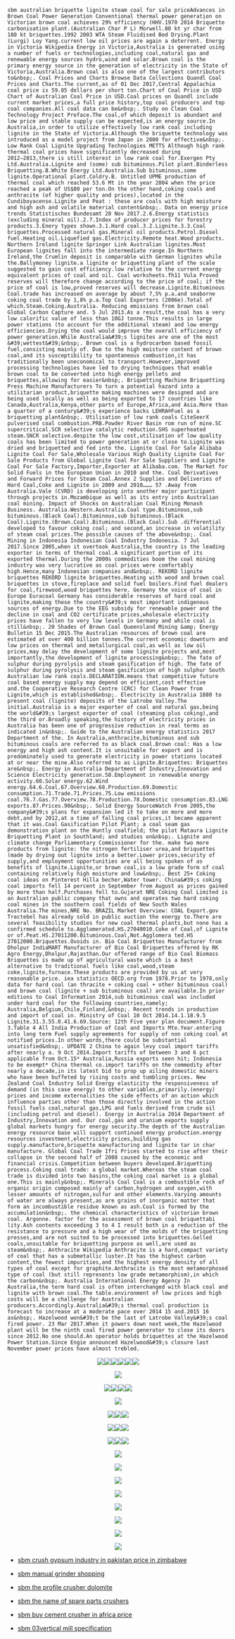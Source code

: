 
```
sbm australian briquette lignite steam coal for sale priceAdvances in Brown Coal Power Generation Conventional thermal power generation on Victorian brown coal achieves 29% efficiency (HHV.1970 2014 Briquette carbonisation plant.(Australian Char P L) Morwell.80 kt yr char from 180 kt briquettes.1992 2003 WTA Steam Fluidised Bed Drying.Plant (Lurgi) Loy Yang.current low oil prices are again a deterrent. Energy in Victoria Wikipedia Energy in Victoria,Australia is generated using a number of fuels or technologies,including coal,natural gas and renewable energy sources hydro,wind and solar.Brown coal is the primary energy source in the generation of electricity in the State of Victoria,Australia.Brown coal is also one of the largest contributors to&nbsp;. Coal Prices and Charts Browse Data Collections Quandl Coal Prices and Charts.The current,as of 01 Dec 2017,Central Appalachia coal price is 59.85 dollars per short ton.Chart of Coal Price in USD Chart of Australian Coal Price in USD.Coal prices on Quandl include current market prices,a full price history,top coal producers and top coal companies.All coal data can be&nbsp;. Study on Clean Coal Technology Project Preface.The coal,of which deposit is abundant and low price and stable supply can be expected,is an energy source.In Australia,in order to utilize effectively low rank coal including lignite in the State of Victoria.Although the briquette technology was introduced as a model project from Japan in 2000 for effective&nbsp;. Low Rank Coal Lignite Upgrading Technologies METTS Although high rank thermal coal prices have significantly decreased during 2012−2013,there is still interest in low rank coal for.Exergen Pty Ltd.Australia.Lignite and (some) sub bituminous.Pilot plant.Binderless Briquetting.B.White Energy Ltd.Australia.Sub bituminous,some lignite.Operational plant.Coldry.B. Untitled UPME production of thermal coal which reached 53.6 Mt in the year 2004 when the price reached a peak of US$80 per ton.On the other hand,coking coals and anthracite (of higher quality and prices),located in the Cundiboyacense.Lignite and Peat : these are coals with high moisture and high ash and volatile material content&nbsp;. Data on energy price trends Statistisches Bundesamt 28 Nov 2017.2.6.Energy statistics (excluding mineral oil).2.7.Index of producer prices for forestry products.3.Enery types shown.3.1.Hard coal.3.2.Lignite.3.3.Coal briquettes.Processed natural gas.Mineral oil products.Petrol.Diesel fuel.Heating oil.Liquefied gas.Electricity.Remote heat.Wood products. Northern Ireland lignite Springer Link Australian lignites.Most European lignites fall into the intermediate range.In Northern Ireland,the Crumlin deposit is comparable with German lignites while the.Ballymoney lignite.a lignite or briquetting plant of the scale suggested to gain cost efficiency.low relative to the current energy equivalent prices of coal and oil. Coal worksheets.fh11 Vula Proved reserves will therefore change according to the price of coal; if the price of coal is low,proved reserves will decrease.Lignite.Bituminous Coal.trade has increased on average by about 7,5% p.a.and seaborne coking coal trade by 1,8% p.a.Top Coal Exporters (2006e).Total of which.Steam.Coking.Australia. Reducing emissions from brown coal Global Carbon Capture and. 5 Jul 2013.As a result,the coal has a very low calorific value of less than 10GJ tonne.This results in large power stations (to account for the additional steam) and low energy efficiencies.Drying the coal would improve the overall efficiency of power generation.While Australia&#39;s lignites are one of the most &#39;wettest&#39;&nbsp;. Brown coal is a hydrocarbon based fossil fuel,consisting mainly of. Due to the high moisture content of brown coal,and its susceptibility to spontaneous combustion,it has traditionally been uneconomical to transport.However,improved processing technologies have led to drying techniques that enable brown coal to be converted into high energy pellets and briquettes,allowing for easier&nbsp;. Briquetting Machine Briquetting Press Machine Manufacturers To turn a potential hazard into a utilitarian product,briquette making machines were designed and are being used locally as well as being exported to 17 countries like Canada,Australia,Kenya,other parts of Europe,Africa,and Asia.More than a quarter of a century&#39;s experience backs LEHRA®Fuel as a briquetting plant&nbsp;. Utilisation of low rank coals CiteSeerX pulverised coal combustion.PRB.Powder River Basin rom run of mine.SC supercritical.SCR selective catalytic reduction.SHS superheated steam.SNCR selective.despite the low cost,utilisation of low quality coals has been limited to power generation at or close to.Lignite was dried and briquetted and fed into the. Lignite Coal For Sale Alibaba Lignite Coal For Sale,Wholesale Various High Quality Lignite Coal For Sale Products from Global Lignite Coal For Sale Suppliers and Lignite Coal For Sale Factory,Importer,Exporter at Alibaba.com. The Market for Solid Fuels in the European Union in 2010 and the. Coal Derivatives and Forward Prices for Steam Coal.Annex 2 Supplies and Deliveries of Hard Coal,Coke and Lignite in 2009 and 2010……… 57 .Away from Australia.Vale (CVRD) is developing into another major participant through projects in.Mozambique as well as its entry into Australian coal mining. Impact of Shocks on Australian Coal Mining Monash Business. Australia.Western.Australia.Coal type.Bituminous,sub bituminous.(Black Coal).Bituminous,sub bituminous.(Black Coal).Lignite.(Brown.Coal).Bituminous.(Black Coal).Sub .differential developed to favour coking coal; and second,an increase in volatility of steam coal prices.The possible causes of the above&nbsp;. Coal Mining in Indonesia Indonesian Coal Industry Indonesia. 7 Jul 2017.Since 2005,when it overtook Australia,the country is the leading exporter in terms of thermal coal.A significant portion of its exported thermal.During the 2000s commodities boom the coal mining industry was very lucrative as coal prices were comfortably high.Hence,many Indonesian companies and&nbsp;. REKORD lignite briquettes REKORD lignite briquettes.Heating with wood and brown coal briquettes in stove,fireplace and solid fuel boilers.Find fuel dealers for coal,firewood,wood briquettes here. Germany the voice of coal in Europe Euracoal Germany has considerable reserves of hard coal and lignite,making these the country&#39;s most important indigenous sources of energy.Due to the EEG subsidy for renewable power and the decline in coal and CO2 certificate prices,wholesale electricity prices have fallen to very low levels in Germany and while coal is still&nbsp;. 20 Shades of Brown Coal Queensland Mining &amp; Energy Bulletin 15 Dec 2015.The Australian resources of brown coal are estimated at over 400 billion tonnes.The current economic downturn and low prices on thermal and metallurgical coal,as well as low oil prices,may delay the development of some lignite projects and,most importantly,the development of lignite processing&nbsp;. The fate of sulphur during pyrolysis and steam gasification of high. The fate of sulphur during pyrolysis and steam gasification of high sulphur South Australian low rank coals.DECLARATION.means that competitive future coal based energy supply may depend on efficient,cost effective and.the Cooperative Research Centre (CRC) for Clean Power from Lignite,which is established&nbsp;. Electricity in Australia 1880 to present coal (lignite) deposits of the Latrobe Valley.The initial.Australia is a major exporter of coal and natural gas,being the world&#39;s largest exporter of coal (steaming plus coking),and the third or.Broadly speaking,the history of electricity prices in Australia has been one of progressive reduction in real terms as indicated in&nbsp;. Guide to the Australian energy statistics 2017 Department of the. In Australia,anthracite,bituminous and sub bituminous coals are referred to as black coal.Brown coal: Has a low energy and high ash content.It is unsuitable for export and is predominately used to generate electricity in power stations located at or near the mine.Also referred to as Lignite.Briquettes: Briquettes are&nbsp;. Energy in Australia Department of Industry,Innovation and Science Electricity generation.58.Employment in renewable energy activity.60.Solar energy.62.Wind energy.64.6.Coal.67.Overview.68.Production.69.Domestic consumption.71.Trade.71.Prices.75.Low emissions coal.76.7.Gas.77.Overview.78.Production.78.Domestic consumption.83.LNG exports.87.Prices.90&nbsp;. Solid Energy SourceWatch From 2005,the company&#39;s plans for expansion led it to take on more and more debt,and by 2012,at a time of falling coal prices,it became apparent that it was.Coal Gasification Pilot Plant; a coal seam gas demonstration plant on the Huntly coalfield; the pilot Mataura Lignite Briquetting Plant in Southland; and studies on&nbsp;. Lignite and climate change Parliamentary Commissioner for the. make two more products from lignite: the nitrogen fertiliser urea,and briquettes (made by drying out lignite into a better.Lower prices,security of supply,and employment opportunities are all being spoken of as benefits of lignite.Lignite,or brown coal,is a low grade form of coal containing relatively high moisture and low&nbsp;. Best 25+ Coking coal ideas on Pinterest Hilla becher,Water tower. China&#39;s coking coal imports fell 14 percent in September from August as prices gained by more than half.Purchases fell to.Gujarat NRE Coking Coal Limited is an Australian public company that owns and operates two hard coking coal mines in the southern coal fields of New South Wales Australia.The mines,NRE No. BRAZIL Market Overview: COAL Export.gov Tractebel has already sold in public auction the energy to.There are several feasibility studies for new coal thermal plants,but none has a confirmed schedule to.Agglomerated.HS.27040010.Coke of Coal,of Lignite or of.Peat.HS.27011200.Bituminous.Coal,Not.Agglomera ted.HS 27012000.Briquettes.Ovoids in. Bio Coal Briquettes Manufacturer from Dholpur IndiaMART Manufacturer of Bio Coal Briquettes offered by RK Agro Energy,Dholpur,Rajasthan.Our offered range of Bio Coal Biomass Briquettes is made up of agricultural waste which is a best alternative to traditional fuels like coal,wood,steam coke,lignite,furnace.These products are provided by us at very reasonable price. iea statistics OECD.org from 1978.Prior to 1978,only data for hard coal (an thracite + coking coal + other bituminous coal) and brown coal (lignite + sub bituminous coal) are available.In prior editions to Coal Information 2014,sub bituminous coal was included under hard coal for the following countries,namely; Australia,Belgium,Chile,Finland,&nbsp;. Recent trends in production and import of coal in. Ministry of Coal 10 Oct 2014.14.1.18.9.5 Lignite.31.3.55.0.41.6.69.Source: 12th Five year plan document.Figure 3.Table 4 All India Production of Coal and Imports Mte.Year.entering into long term Fuel supply agreements for supply of non coking coal at notified prices.In other words,there could be substantial unsatisfied&nbsp;. UPDATE 2 China to again levy coal import tariffs after nearly a. 9 Oct 2014.Import tariffs of between 3 and 6 pct applicable from Oct.15* Australia,Russia exports seen hit; Indonesia to be exempt* China thermal co.import tariffs on the commodity after nearly a decade,in its latest bid to prop up ailing domestic miners who have been buffeted by rising costs and tumbling prices. New Zealand Coal Industry Solid Energy elasticity the responsiveness of demand (in this case energy) to other variables,primarily.(energy) prices and income externalities the side effects of an action which influence parties other than those directly involved in the action fossil fuels coal,natural gas,LPG and fuels derived from crude oil (including petrol and diesel). Energy in Australia 2014 Department of Industry,Innovation and. Our coal,gas and uranium exports supply global markets hungry for energy security.The depth of the Australian energy resource base will support continued energy production.energy resources investment,electricity prices,building gas supply.manufacture,briquette manufacturing and lignite tar in char manufacture. Global Coal Trade Ifri Prices started to rise after their collapse in the second half of 2008 caused by the economic and financial crisis.Competition between buyers developed.Briquetting process.Coking coal trade: a global market.Whereas the steam coal trade is divided into two basins,the coking coal market is a global one.This is mainly&nbsp;. Minerals Coal Coal is a combustible rock of organic origin composed mainly of carbon,hydrogen and oxygen,with lesser amounts of nitrogen,sulfur and other elements.Varying amounts of water are always present,as are grains of inorganic matter that form an incombustible residue known as ash.Coal is formed by the accumulation&nbsp;. the chemical characteristics of victorian brown coal. Argonne. factor for the assessment of brown coal briquettabi lity.Ash contents exceeding 3 to 4 I result both in a reduction of the resistance to pressure and a high wear of the molds of the briquetting presses,and are not suited to be processed into briquettes.Gelled coals,unsuitable for briquetting purpose as well,are used as steam&nbsp;. Anthracite Wikipedia Anthracite is a hard,compact variety of coal that has a submetallic luster.It has the highest carbon content,the fewest impurities,and the highest energy density of all types of coal except for graphite.Anthracite is the most metamorphosed type of coal (but still represents low grade metamorphism),in which the carbon&nbsp;. Australia International Energy Agency In Australia,the term hard coal is often interchanged with black coal and lignite with brown coal.The table.environment of low prices and high costs will be a challenge for Australian producers.Accordingly.Australia&#39;s thermal coal production is forecast to increase at a moderate pace over 2014 15 and.2015 16 as&nbsp;. Hazelwood won&#39;t be the last of Latrobe Valley&#39;s coal fired power. 23 Mar 2017.When it powers down next week,the Hazelwood plant will be the ninth coal fired power generator to close its doors since 2012.No one should.An operator holds briquettes at the Hazelwood Power Station.Since Engie announced Hazelwood&#39;s closure last November power prices have almost trebled. 
```

<div align="center">
  
<a rel="nofollow" href="https://m.shibang-china.com?f=github&k=sbm+australian+briquette+lignite+steam+coal+for+sale+price"><img src="https://static.shibang-china.com/en/l.png"></a><img src="https://static.shibang-china.com/en/hw.png"><a rel="nofollow" href="https://m.shibang-china.com/product/?f=github&k=sbm+australian+briquette+lignite+steam+coal+for+sale+price"><img src="https://static.shibang-china.com/en/p.png"></a><a rel="nofollow" href="https://m.shibang-china.com/cases/?f=github&k=sbm+australian+briquette+lignite+steam+coal+for+sale+price"><img src="https://static.shibang-china.com/en/c.png"></a><a rel="nofollow" href="https://m.shibang-china.com/news/?f=github&k=sbm+australian+briquette+lignite+steam+coal+for+sale+price"><img src="https://static.shibang-china.com/en/n.png"></a><a rel="nofollow" href="https://m.shibang-china.com?f=github&k=sbm+australian+briquette+lignite+steam+coal+for+sale+price"><img src="https://static.shibang-china.com/en/m.png"></a>

<a rel="nofollow" href="https://m.shibang-china.com/product/?f=github&k=sbm+australian+briquette+lignite+steam+coal+for+sale+price"><img src="https://static.shibang-china.com/en/b.jpg"></a>
  
<a rel="nofollow" href="https://m.shibang-china.com/solution-aggregate.html?f=github&k=sbm+australian+briquette+lignite+steam+coal+for+sale+price"><img src="https://static.shibang-china.com/en/a.jpg"></a><a rel="nofollow" href="https://m.shibang-china.com/solution-mine.html?f=github&k=sbm+australian+briquette+lignite+steam+coal+for+sale+price"><img src="https://static.shibang-china.com/en/m.jpg"></a><a rel="nofollow" href="https://m.shibang-china.com/solution-mill.html?f=github&k=sbm+australian+briquette+lignite+steam+coal+for+sale+price"><img src="https://static.shibang-china.com/en/g.jpg"></a><a rel="nofollow" href="https://m.shibang-china.com/solution-epc.html?f=github&k=sbm+australian+briquette+lignite+steam+coal+for+sale+price"><img src="https://static.shibang-china.com/en/e.jpg"></a>

<a rel="nofollow" href="https://m.shibang-china.com/product/?f=github&k=sbm+australian+briquette+lignite+steam+coal+for+sale+price"><img src="https://static.shibang-china.com/en/a-p.png"></a>

<a rel="nofollow" href="https://m.shibang-china.com/product/crusher/c6x.html?f=github&k=sbm+australian+briquette+lignite+steam+coal+for+sale+price"><img src="https://static.shibang-china.com/en/j.jpg"></a><a rel="nofollow" href="https://m.shibang-china.com/product/crusher/ci5x.html?f=github&k=sbm+australian+briquette+lignite+steam+coal+for+sale+price"><img src="https://static.shibang-china.com/en/i.jpg"></a><a rel="nofollow" href="https://m.shibang-china.com/product/crusher/hst.html?f=github&k=sbm+australian+briquette+lignite+steam+coal+for+sale+price"><img src="https://static.shibang-china.com/en/c.jpg"></a>

<a rel="nofollow" href="https://m.shibang-china.com/product/mill/mtw.html?f=github&k=sbm+australian+briquette+lignite+steam+coal+for+sale+price"><img src="https://static.shibang-china.com/en/mtw.jpg"></a><a rel="nofollow" href="https://m.shibang-china.com/product/mill/scm.html?f=github&k=sbm+australian+briquette+lignite+steam+coal+for+sale+price"><img src="https://static.shibang-china.com/en/scm.jpg"></a><a rel="nofollow" href="https://m.shibang-china.com/product/mill/lm.html?f=github&k=sbm+australian+briquette+lignite+steam+coal+for+sale+price"><img src="https://static.shibang-china.com/en/lm.jpg"></a>

<a rel="nofollow" href="https://m.shibang-china.com/product/sand/vsi6x.html?f=github&k=sbm+australian+briquette+lignite+steam+coal+for+sale+price"><img src="https://static.shibang-china.com/en/6x.jpg"></a><a rel="nofollow" href="https://m.shibang-china.com/product/sand/vu.html?f=github&k=sbm+australian+briquette+lignite+steam+coal+for+sale+price"><img src="https://static.shibang-china.com/en/vu.jpg"></a><a rel="nofollow" href="https://m.shibang-china.com/product/mobile/klun.html?f=github&k=sbm+australian+briquette+lignite+steam+coal+for+sale+price"><img src="https://static.shibang-china.com/en/k.jpg"></a>

<a rel="nofollow" href="https://m.shibang-china.com/cases/?f=github&k=sbm+australian+briquette+lignite+steam+coal+for+sale+price"><img src="https://static.shibang-china.com/en/case.png"></a>

<a rel="nofollow" href="https://m.shibang-china.com/cases/aggregate/202.html?f=github&k=sbm+australian+briquette+lignite+steam+coal+for+sale+price"><img src="https://static.shibang-china.com/en/c-1.jpg"></a>

<a rel="nofollow" href="https://m.shibang-china.com/cases/aggregate/203.html?f=github&k=sbm+australian+briquette+lignite+steam+coal+for+sale+price"><img src="https://static.shibang-china.com/en/c-2.jpg"></a>

<a rel="nofollow" href="https://m.shibang-china.com/cases/mill/123.html?f=github&k=sbm+australian+briquette+lignite+steam+coal+for+sale+price"><img src="https://static.shibang-china.com/en/c-3.jpg"></a>

<a rel="nofollow" href="https://m.shibang-china.com/contact_us.html?f=github&k=sbm+australian+briquette+lignite+steam+coal+for+sale+price"><img src="https://static.shibang-china.com/en/contact.png"></a>

<a rel="nofollow" href="https://swt.shibang-china.com/?f=github&k=sbm+australian+briquette+lignite+steam+coal+for+sale+price"><img src="https://static.shibang-china.com/en/chat.png"></a>

<a rel="nofollow" href="https://whatsapp.shibangsoft.com/WhatsApp.php?f=github&k=sbm+australian+briquette+lignite+steam+coal+for+sale+price"><img src="https://static.shibang-china.com/en/whatsapp.png"></a>

<a rel="nofollow" href="https://m.shibang-china.com/?f=github&k=sbm+australian+briquette+lignite+steam+coal+for+sale+price"><img src="https://static.shibang-china.com/en/website.png"></a>

</div>


* [sbm crush gypsum industry in pakistan price in zimbabwe](sbm%20crush%20gypsum%20industry%20in%20pakistan%20price%20in%20zimbabwe.md)

* [sbm manual grinder shopping](sbm%20manual%20grinder%20shopping.md)

* [sbm the profile crusher dolomite](sbm%20the%20profile%20crusher%20dolomite.md)

* [sbm the name of spare parts crushers](sbm%20the%20name%20of%20spare%20parts%20crushers.md)

* [sbm buy cement crusher in africa price](sbm%20buy%20cement%20crusher%20in%20africa%20price.md)

* [sbm 03vertical mill specification](sbm%2003vertical%20mill%20specification.md)